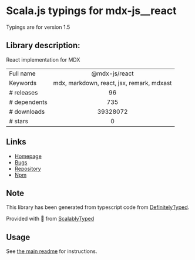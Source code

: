 
# Scala.js typings for mdx-js__react

Typings are for version 1.5

## Library description:
React implementation for MDX

|                    |                 |
| ------------------ | :-------------: |
| Full name          | @mdx-js/react |
| Keywords           | mdx, markdown, react, jsx, remark, mdxast |
| # releases         | 96 |
| # dependents       | 735 |
| # downloads        | 39328072 |
| # stars            | 0 |

## Links
- [Homepage](https://mdxjs.com)
- [Bugs](https://github.com/mdx-js/mdx/issues)
- [Repository](https://github.com/mdx-js/mdx)
- [Npm](https://www.npmjs.com/package/%40mdx-js%2Freact)
    


## Note
This library has been generated from typescript code from [DefinitelyTyped](https://definitelytyped.org).

Provided with :purple_heart: from [ScalablyTyped](https://github.com/oyvindberg/ScalablyTyped)

## Usage
See [the main readme](../../readme.md) for instructions.


